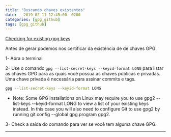 ```yaml
---
title: "Buscando chaves existentes"
date:   2019-02-11 12:45:00 -0200
categories: [gpg_github]
tags: [gpg_github]
---
```


[Checking for existing gpg keys](https://help.github.com/articles/checking-for-existing-gpg-keys/)

Antes de gerar podemos nos certificar da existência de de chaves GPG.


1- Abra o terminal

2- Use o comando `gpg --list-secret-keys --keyid-format LONG` para listar as chaves GPG para as quais você possua as chaves públicas e privadas. Uma chave privada é necessária para assinar commits e tags.

```sh
gpg --list-secret-keys --keyid-format LONG
```

  * Note: Some GPG installations on Linux may require you to use gpg2 --list-keys --keyid-format LONG to view a list of your existing keys instead. In this case you will also need to configure Git to use gpg2 by running git config --global gpg.program gpg2.

3- Check a saída do comando para ver se você tem alguma chave GPG.

***
